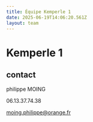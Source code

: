 ```yaml
---
title: Équipe Kemperle 1
date: 2025-06-19T14:06:20.561Z
layout: team
---
```


# Kemperle 1



## contact 

philippe MOING

06.13.37.74.38 

moing.philippe@orange.fr

